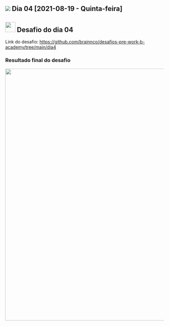 <h2><img src="https://user-images.githubusercontent.com/4163340/130160199-7b021ab6-8d96-4955-b41c-4506968afe98.png"/> Dia 04 [2021-08-19 - Quinta-feira]</h2>

<h2><img src="https://user-images.githubusercontent.com/4163340/130159194-488e54e5-a6e0-49d1-9b9c-7b78d232ba70.png" height="32"/> Desafio do dia 04</h2

Link do desafio: https://github.com/brainnco/desafios-pre-work-b-academy/tree/main/dia4

<h3>Resultado final do desafio</h3>
<img src="https://user-images.githubusercontent.com/4163340/130324839-282188b2-c1bf-4c22-84e2-2e8012c95a99.gif" width=800/>
